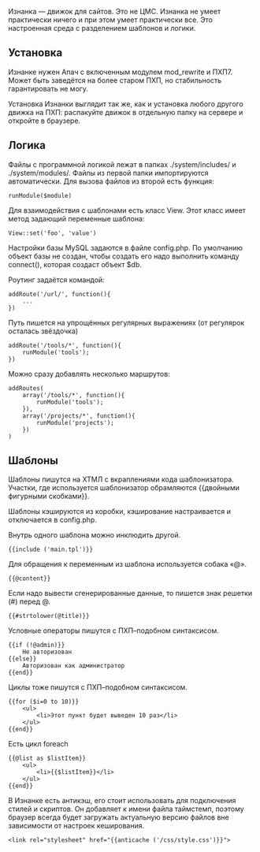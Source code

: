 Изнанка — движок для сайтов. Это не ЦМС. Изнанка не умеет практически ничего и при этом умеет практически все. Это настроенная среда с разделением шаблонов и логики.

## Установка
Изнанке нужен Апач с включенным модулем mod_rewrite и ПХП7. Может быть заведётся на более старом ПХП, но стабильность гарантировать не могу.

Установка Изнанки выглядит так же, как и установка любого другого движка на ПХП: распакуйте движок в отдельную папку на сервере и откройте в браузере.

## Логика
Файлы с программной логикой лежат в папках ./system/includes/ и ./system/modules/. Файлы из первой папки импортируются автоматически. Для вызова файлов из второй есть функция:
```
runModule($module)
```

Для взаимодействия с шаблонами есть класс View. Этот класс имеет метод задающий переменные шаблона:
```
View::set('foo', 'value')
```
Настройки базы MySQL задаются в файле config.php. По умолчанию объект базы не создан, чтобы создать его надо выполнить команду connect(), которая создаст объект $db.

Роутинг задаётся командой:
```
addRoute('/url/', function(){
    ...
})
```

Путь пишется на упрощённых регулярных выражениях (от регулярок осталась звёздочка)
```
addRoute('/tools/*', function(){
    runModule('tools');
})
```

Можно сразу добавлять несколько маршрутов:
```
addRoutes(
    array('/tools/*', function(){
        runModule('tools');
    }),
    array('/projects/*', function(){
        runModule('projects');
    })
)
```

## Шаблоны
Шаблоны пишутся на ХТМЛ с вкраплениями кода шаблонизатора. Участки, где используется шаблонизатор обрамляются {{двойными фигурными скобками}}.

Шаблоны кэшируются из коробки, кэширование настраивается и отключается в config.php.

Внутрь одного шаблона можно инклюдить другой.

```
{{include ('main.tpl')}}
```

Для обращения к переменным из шаблона используется собака «@».

```
{{@content}}
```

Если надо вывести сгенерированные данные, то пишется знак решетки (#) перед @.

```
{{#strtolower(@title)}}
```

Условные операторы пишутся с ПХП–подобном синтаксисом.

```
{{if (!@admin)}}
    Не авторизован
{{else}}
    Авторизован как администратор
{{end}}
```

Циклы тоже пишутся с ПХП–подобном синтаксисом.
```
{{for ($i=0 to 10)}}
    <ul>
        <li>Этот пункт будет выведен 10 раз</li>
    </ul>
{{end}}
```

Есть цикл foreach
```
{{@list as $listItem}}
    <ul>
        <li>{{$listItem}}</li>
    </ul>
{{end}}
```

В Изнанке есть антикэш, его стоит использовать для подключения стилей и скриптов. Он добавляет к имени файла таймстемп, поэтому браузер всегда будет загружать актуальную версию файлов вне зависимости от настроек кеширования.

```
<link rel="stylesheet" href="{{anticache ('/css/style.css')}}">
```
